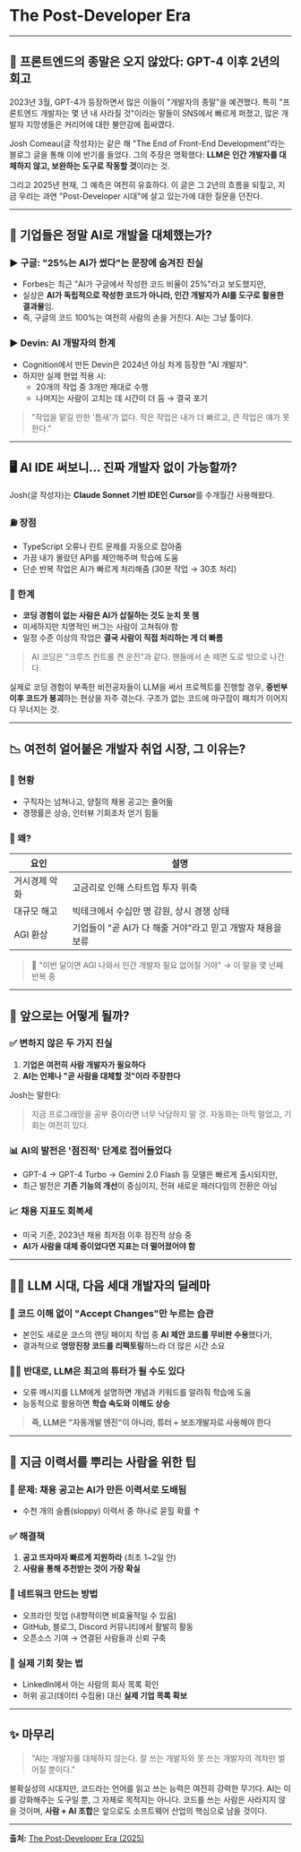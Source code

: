 # The Post-Developer Era

---

## 🧠 프론트엔드의 종말은 오지 않았다: GPT-4 이후 2년의 회고

2023년 3월, GPT-4가 등장하면서 많은 이들이 "개발자의 종말"을 예견했다. 특히 "프론트엔드 개발자는 몇 년 내 사라질 것"이라는 말들이 SNS에서 빠르게 퍼졌고, 많은 개발자 지망생들은 커리어에 대한 불안감에 휩싸였다.

Josh Comeau(글 작성자)는 같은 해 "The End of Front-End Development"라는 블로그 글을 통해 이에 반기를 들었다. 그의 주장은 명확했다: **LLM은 인간 개발자를 대체하지 않고, 보완하는 도구로 작동할 것**이라는 것.

그리고 2025년 현재, 그 예측은 여전히 유효하다. 이 글은 그 2년의 흐름을 되짚고, 지금 우리는 과연 "Post-Developer 시대"에 살고 있는가에 대한 질문을 던진다.

---

## 🏢 기업들은 정말 AI로 개발을 대체했는가?

### ▶️ 구글: "25%는 AI가 썼다"는 문장에 숨겨진 진실

- Forbes는 최근 "AI가 구글에서 작성한 코드 비율이 25%"라고 보도했지만,
- 실상은 **AI가 독립적으로 작성한 코드가 아니라, 인간 개발자가 AI를 도구로 활용한 결과물**임.
- 즉, 구글의 코드 100%는 여전히 사람의 손을 거친다. AI는 그냥 툴이다.

### ▶️ Devin: AI 개발자의 한계

- Cognition에서 만든 Devin은 2024년 야심 차게 등장한 "AI 개발자".
- 하지만 실제 현업 적용 시:
    - 20개의 작업 중 3개만 제대로 수행
    - 나머지는 사람이 고치는 데 시간이 더 듬 → 결국 포기

> "작업을 맡길 만한 '틈새'가 없다. 작은 작업은 내가 더 빠르고, 큰 작업은 얘가 못한다."
>

---

## 🖥 AI IDE 써보니... 진짜 개발자 없이 가능할까?

Josh(글 작성자)는 **Claude Sonnet 기반 IDE인 Cursor**를 수개월간 사용해왔다.

### ⛽️ 장점

- TypeScript 오류나 린트 문제를 자동으로 잡아줌
- 가끔 내가 몰랐던 API를 제안해주며 학습에 도움
- 단순 반복 작업은 AI가 빠르게 처리해줌 (30분 작업 → 30초 처리)

### 🪫 한계

- **코딩 경험이 없는 사람은 AI가 삽질하는 것도 눈치 못 챔**
- 미세하지만 치명적인 버그는 사람이 고쳐줘야 함
- 일정 수준 이상의 작업은 **결국 사람이 직접 처리하는 게 더 빠름**

> AI 코딩은 "크루즈 컨트롤 켠 운전"과 같다. 핸들에서 손 떼면 도로 밖으로 나간다.
>

실제로 코딩 경험이 부족한 비전공자들이 LLM을 써서 프로젝트를 진행할 경우, **중반부 이후 코드가 붕괴**하는 현상을 자주 겪는다. 구조가 없는 코드에 마구잡이 패치가 이어지다 무너지는 것.

---

## 📉 여전히 얼어붙은 개발자 취업 시장, 그 이유는?

### 🙁 현황

- 구직자는 넘쳐나고, 양질의 채용 공고는 줄어듦
- 경쟁률은 상승, 인터뷰 기회조차 얻기 힘듦

### 🤔 왜?

| **요인** | **설명** |
| --- | --- |
| 거시경제 악화 | 고금리로 인해 스타트업 투자 위축 |
| 대규모 해고 | 빅테크에서 수십만 명 감원, 상시 경쟁 상태 |
| AGI 환상 | 기업들이 "곧 AI가 다 해줄 거야"라고 믿고 개발자 채용을 보류 |

> 🤯 "이번 달이면 AGI 나와서 인간 개발자 필요 없어질 거야" → 이 말을 몇 년째 반복 중
>

---

## 🔮 앞으로는 어떻게 될까?

### ✅ 변하지 않은 두 가지 진실

1. **기업은 여전히 사람 개발자가 필요하다**
2. **AI는 언제나 "곧 사람을 대체할 것"이라 주장한다**

Josh는 말한다:

> 지금 프로그래밍을 공부 중이라면 너무 낙담하지 말 것. 자동화는 아직 멀었고, 기회는 여전히 있다.
>

### 📊 AI의 발전은 '점진적' 단계로 접어들었다

- GPT-4 → GPT-4 Turbo → Gemini 2.0 Flash 등 모델은 빠르게 출시되지만,
- 최근 발전은 **기존 기능의 개선**이 중심이지, 전혀 새로운 패러다임의 전환은 아님

### 📈 채용 지표도 회복세

- 미국 기준, 2023년 채용 최저점 이후 점진적 상승 중
- **AI가 사람을 대체 중이었다면 지표는 더 떨어졌어야 함**

---

## 🧑‍💻 LLM 시대, 다음 세대 개발자의 딜레마

### 🚨 코드 이해 없이 "Accept Changes"만 누르는 습관

- 본인도 새로운 코스의 랜딩 페이지 작업 중 **AI 제안 코드를 무비판 수용**했다가,
- 결과적으로 **엉망진창 코드를 리팩토링**하느라 더 많은 시간 소요

### 🧑‍🏫 반대로, LLM은 최고의 튜터가 될 수도 있다

- 오류 메시지를 LLM에게 설명하면 개념과 키워드를 알려줘 학습에 도움
- 능동적으로 활용하면 **학습 속도와 이해도 상승**

> **즉, LLM은 "자동개발 엔진"이 아니라, 튜터 + 보조개발자로 사용해야 한다**
>

---

## 💼 지금 이력서를 뿌리는 사람을 위한 팁

### 📌 문제: 채용 공고는 AI가 만든 이력서로 도배됨

- 수천 개의 슬롭(sloppy) 이력서 중 하나로 묻힐 확률 ↑

### ✅ 해결책

1. **공고 뜨자마자 빠르게 지원하라** (최초 1~2일 안)
2. **사람을 통해 추천받는 것이 가장 확실**

### 🤝 네트워크 만드는 방법

- 오프라인 밋업 (내향적이면 비효율적일 수 있음)
- GitHub, 블로그, Discord 커뮤니티에서 활발히 활동
- 오픈소스 기여 → 연결된 사람들과 신뢰 구축

### 🧭 실제 기회 찾는 법

- LinkedIn에서 아는 사람의 회사 목록 확인
- 허위 공고(데이터 수집용) 대신 **실제 기업 목록 확보**

---

## ✨ 마무리

> "AI는 개발자를 대체하지 않는다. 잘 쓰는 개발자와 못 쓰는 개발자의 격차만 벌어질 뿐이다."
>

불확실성의 시대지만, 코드라는 언어를 읽고 쓰는 능력은 여전히 강력한 무기다. AI는 이를 강화해주는 도구일 뿐, 그 자체로 목적지는 아니다. 코드를 쓰는 사람은 사라지지 않을 것이며, **사람 + AI 조합**은 앞으로도 소프트웨어 산업의 핵심으로 남을 것이다.

---

**출처:** [The Post-Developer Era (2025)](https://www.joshwcomeau.com/blog/the-post-developer-era/)